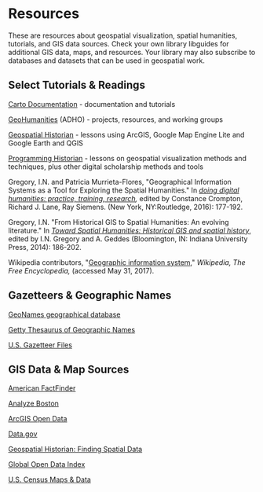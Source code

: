 # **Resources**

These are resources about geospatial visualization, spatial humanities, tutorials, and GIS data sources. Check your own library libguides for additional GIS data, maps, and resources. Your library may also subscribe to databases and datasets that can be used in geospatial work.

## **Select Tutorials & Readings**

[Carto Documentation](https://carto.com/docs) - documentation and tutorials

[GeoHumanities](http://geohumanities.org/) (ADHO) - projects, resources, and working groups

[Geospatial Historian](https://geospatialhistorian.wordpress.com/lessons/) - lessons using ArcGIS, Google Map Engine Lite and Google Earth and QGIS

[Programming Historian](http://programminghistorian.org/lessons/) - lessons on geospatial visualization methods and techniques, plus other digital scholarship methods and tools

Gregory, I.N. and Patricia Murrieta-Flores, "Geographical Information Systems as a Tool for Exploring the Spatial Humanities." In *[doing digital humanities: practice, training, research](https://bc.on.worldcat.org/oclc/948805280),* edited by Constance Crompton, Richard J. Lane, Ray Siemens. (New York, NY:Routledge, 2016): 177-192.

Gregory, I.N. "From Historical GIS to Spatial Humanities: An evolving literature." In *[Toward Spatial Humanities: Historical GIS and spatial history](https://bc.on.worldcat.org/oclc/830946950)*, edited by I.N. Gregory and A. Geddes (Bloomington, IN: Indiana University Press, 2014): 186-202.

Wikipedia contributors, "[Geographic information system](https://en.wikipedia.org/w/index.php?title=Geographic_information_system&oldid=781825284)," *Wikipedia, The Free Encyclopedia,* (accessed May 31, 2017).

## **Gazetteers & Geographic Names**

[GeoNames geographical database](http://www.geonames.org/)

[Getty Thesaurus of Geographic Names](http://www.getty.edu/research/tools/vocabularies/tgn/index.html)

[U.S. Gazetteer Files](https://www.census.gov/geo/maps-data/data/gazetteer.html)

## **GIS Data & Map Sources**

[American FactFinder](https://factfinder.census.gov/faces/nav/jsf/pages/index.xhtml)

[Analyze Boston](https://data.boston.gov/)

[ArcGIS Open Data](https://opendata.arcgis.com/)

[Data.gov](https://www.data.gov/)

[Geospatial Historian: Finding Spatial Data](https://geospatialhistorian.wordpress.com/finding-data/)

[Global Open Data Index](https://index.okfn.org/)

[U.S. Census Maps & Data](https://www.census.gov/geo/maps-data/)
